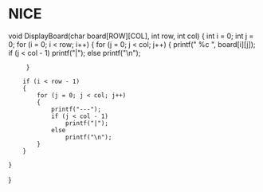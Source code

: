 # NICE
void DisplayBoard(char board[ROW][COL], int row, int col)
{
	int i = 0;
	int j = 0;
	for (i = 0; i < row; i++)
	{
		for (j = 0; j < col; j++)
		{
			printf(" %c ", board[i][j]);
			if (j < col - 1)
		  	printf("|");
			else
				printf("\n");
	      	
		 }
       
		if (i < row - 1)
		{
			for (j = 0; j < col; j++)
			{
				printf("---");
				if (j < col - 1)
					printf("|");
				else
					printf("\n");
			}
		}
	
	}
}
